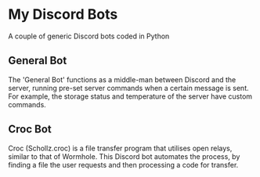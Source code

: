 # My Discord Bots
A couple of generic Discord bots coded in Python

## General Bot

The 'General Bot' functions as a middle-man between Discord and the server, running pre-set server commands when a certain message is sent. For example, the storage status and temperature of the server have custom commands.

## Croc Bot

Croc (Schollz.croc) is a file transfer program that utilises open relays, similar to that of Wormhole. This Discord bot automates the process, by finding a file the user requests and then processing a code for transfer.
